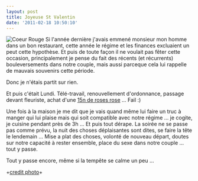 ```yaml
---
layout: post
title: Joyeuse St Valentin
date: '2011-02-18 10:50:10'
---
```


<p><img src="https://clawfire.net/wp-content/uploads/2265718036_5993df4700.jpg" alt="Coeur Rouge" />
Si l'année dernière j'avais emmené monsieur mon homme dans un bon restaurant, cette année le régime et les finances excluaient un peut cette hypothèse. Et puis de toute façon il ne voulait pas fêter cette occasion, principalement je pense du fait des récents (et récurrents) bouleversements dans notre couple, mais aussi parceque cela lui rappelle de mauvais souvenirs cette période.</p>

Donc je n'étais partit sur rien.

Et puis c'était Lundi. Télé-travail, renouvellement d'ordonnance, passage devant fleuriste, achat d'une <a href="http://dailybooth.com/clawfire/13222389">15n de roses rose</a> … Fail :)

Une fois à la maison je me dit que je vais quand même lui faire un truc à manger qui lui plaise mais qui soit compatible avec notre régime … je cogite, je cuisine pendant près de 3h … Et puis tout dérape. La soirée ne se passe pas comme prévu, la nuit des choses déplaisantes sont dites, se faire la tête le lendemain … Mise a plat des choses, volonté de nouveau départ, doutes sur notre capacité à rester ensemble, place du sexe dans notre couple … tout y passe.

Tout y passe encore, même si la tempête se calme un peu ...

+<a href="http://www.flickr.com/photos/ollografik/2265718036/">credit photo</a>+
